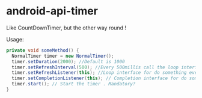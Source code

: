# android-api-timer
Like CountDownTimer, but the other way round !

Usage:

```Java
private void someMethod() {
  NormalTimer timer = new NormalTimer();
  timer.setDuration(2000); //Default is 1000
  timer.setRefreshInterval(500); //Every 500millis call the loop interface . Optional - Default 200
  timer.setRefreshListener(this); //Loop interface for do something every loopTimeMillis . Optional
  timer.setCompletionListener(this); // Completion interface for do something when ends . Optional
  timer.start(); // Start the timer . Mandatory?
}
``` 
